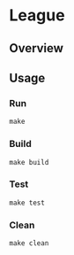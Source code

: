 # League

## Overview

## Usage

### Run

```
make
````

### Build

```
make build
```

### Test

```
make test
```

### Clean

```
make clean
```